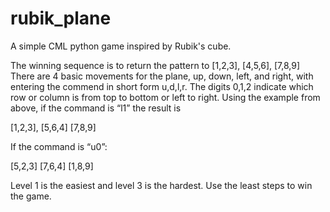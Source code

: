 # rubik_plane
A simple CML python game inspired by Rubik's cube. 

The winning sequence is to return the pattern to
[1,2,3],
[4,5,6],
[7,8,9]
There are 4 basic movements for the plane, up, down, left, and right, with entering the commend in short form u,d,l,r. The digits 0,1,2 indicate which row or column is from top to bottom or left to right. Using the example from above, if the command is “l1” the result is 

[1,2,3],
[5,6,4]
[7,8,9]

If the command is “u0”:

[5,2,3]
[7,6,4]
[1,8,9]

Level 1 is the easiest and level 3 is the hardest. Use the least steps to win the game.
